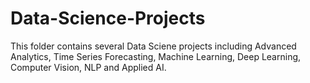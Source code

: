 # Data-Science-Projects

This folder contains several Data Sciene projects including Advanced Analytics, Time Series Forecasting, Machine Learning, Deep Learning, Computer Vision, NLP and Applied AI.
